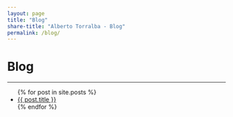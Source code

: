 ```yaml
---
layout: page
title: "Blog"
share-title: "Alberto Torralba - Blog"
permalink: /blog/
---
```


# Blog

---

<ul>
  {% for post in site.posts %}
    <li>
      <a href="{{ post.url }}">{{ post.title }}</a>
    </li>
  {% endfor %}
</ul>
